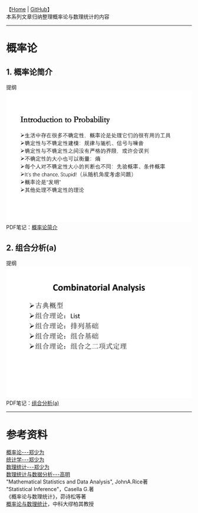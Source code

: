 【[Home](https://simplelp.github.io/) | [GitHub](https://github.com/SimpleLP/ProbabilityAndMathematicalStatistics)】     
本系列文章归纳整理概率论与数理统计的内容

-------------------------------------------------------------

# 概率论
## 1. 概率论简介
提纲<br>
![图1](lec_1.jpg)      
PDF笔记：[概率论简介](01_Introduction_0913.pdf)     

## 2. 组合分析(a)
提纲<br>
![图2](lec_2.jpg)     
PDF笔记：[组合分析(a)](02_Combinatorics_0915.pdf)    




---------------------------------------------------------

# 参考资料
[概率论---郑少为](http://www.stat.nthu.edu.tw/~swcheng/Teaching/math2810/index.html)       
[统计学---郑少为](http://www.stat.nthu.edu.tw/~swcheng/Teaching/math2820/index.html)      
[数理统计---郑少为](http://www.stat.nthu.edu.tw/~swcheng/Teaching/stat3875/index.php)       
[数理统计与数据分析---高明](http://dase.ecnu.edu.cn/mgao/teaching/UStat_2018_Fall/MSDA.html)      
"Mathematical Statistics and Data Analysis", JohnA.Rice著         
"Statistical Inference"，Casella G.著        
《概率论与数理统计》，茆诗松等著        
[概率论与数理统计](https://www.bilibili.com/video/av17582696?from=search&seid=10229922130523106701)，中科大缪柏其教授
